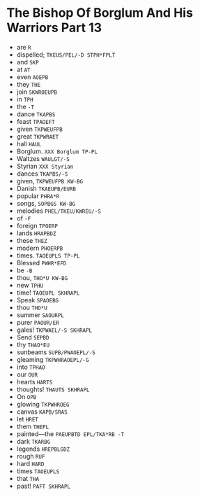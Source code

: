 # The Bishop Of Borglum And His Warriors Part 13

* are `R`
* dispelled; `TKEUS/PEL/-D STPH*FPLT`
* and `SKP`
* at `AT`
* even `AOEPB`
* they `THE`
* join `SKWROEUPB`
* in `TPH`
* the `-T`
* dance `TKAPBS`
* feast `TPAOEFT`
* given `TKPWEUFPB`
* great `TKPWRAET`
* hall `HAUL`
* Borglum. `XXX Borglum TP-PL`
* Waltzes `WAULGT/-S`
* Styrian `XXX Styrian`
* dances `TKAPBS/-S`
* given, `TKPWEUFPB KW-BG`
* Danish `TKAEUPB/EURB`
* popular `PHRA*R`
* songs, `SOPBGS KW-BG`
* melodies `PHEL/TKEU/KWREU/-S`
* of `-F`
* foreign `TPOERP`
* lands `HRAPBDZ`
* these `THEZ`
* modern `PHOERPB`
* times. `TAOEUPLS TP-PL`
* Blessed `PWHR*EFD`
* be `-B`
* thou, `THO*U KW-BG`
* new `TPHU`
* time! `TAOEUPL SKHRAPL`
* Speak `SPAOEBG`
* thou `THO*U`
* summer `SAOURPL`
* purer `PAOUR/ER`
* gales! `TKPWAEL/-S SKHRAPL`
* Send `SEPBD`
* thy `THAO*EU`
* sunbeams `SUPB/PWAOEPL/-S`
* gleaming `TKPWHRAOEPL/-G`
* into `TPHAO`
* our `OUR`
* hearts `HARTS`
* thoughts! `THAUTS SKHRAPL`
* On `OPB`
* glowing `TKPWHROEG`
* canvas `KAPB/SRAS`
* let `HRET`
* them `THEPL`
* painted—the `PAEUPBTD EPL/TKA*RB -T`
* dark `TKARBG`
* legends `HREPBLGDZ`
* rough `RUF`
* hard `HARD`
* times `TAOEUPLS`
* that `THA`
* past! `PAFT SKHRAPL`
